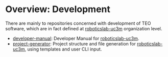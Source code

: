 # Overview: Development

There are mainly to repositories concerned with development of TEO software, which are in fact defined at [roboticslab-uc3m](https://github.com/roboticslab-uc3m) organization level.

- [developer-manual](https://github.com/roboticslab-uc3m/developer-manual): Developer Manual for [roboticslab-uc3m](https://github.com/roboticslab-uc3m).
- [project-generator](https://github.com/roboticslab-uc3m/project-generator): Project structure and file generation for [roboticslab-uc3m](https://github.com/roboticslab-uc3m), using templates and user CLI input.

